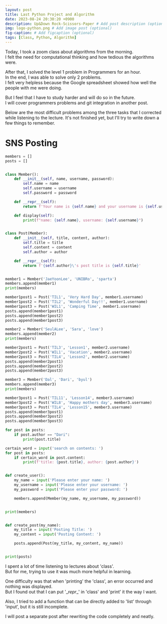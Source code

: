 ```yaml
---
layout: post
title: Last Python Project and Algorithm
date: 2023-08-24 20:30:20 +0900
description: Up&Down Rock-Scissors-Paper # Add post description (optional)
img: logo-python.png # Add image post (optional)
fig-caption: # Add figcaption (optional)
tags: [Class, Python, Algorithm]
---
```



Today, I took a zoom class about algorithms from the morning.  
I felt the need for computational thinking and how tedious the algorithms were.


After that, I solved the level 1 problem in Programmers for an hour.  
In the end, I was able to solve only 2 problems.  
I felt very helpless because the Google spreadsheet showed how well the people with me were doing.


But I feel that I have to study harder and will do so in the future.  
I will cover programmers problems and git integration in another post.

Below are the most difficult problems among the three tasks that I corrected while listening to the lecture.
It's not finished yet, but I'll try to write down a few things to remember.

<h1>SNS Posting</h1>

```python
members = []
posts = []


class Member():
    def __init__(self, name, username, password):
        self.name = name
        self.username = username
        self.password = password

    def __repr__(self):
        return f'Your name is {self.name} and your username is {self.username}'

    def display(self):
        print(f"name: {self.name}, username: {self.username}")


class Post(Member):
    def __init__(self, title, content, author):
        self.title = title
        self.content = content
        self.author = author

    def __repr__(self):
        return f'{self.author}\'s post title is {self.title}'


member1 = Member('JaeYoonLee', 'UNIBRo', 'sparta')
members.append(member1)
print(members)

member1post1 = Post('TIL1', 'Very Hard Day', member1.username)
member1post2 = Post('TIL2', 'Wonderful Day!!', member1.username)
member1post3 = Post('WIL1', 'Camping Time', member1.username)
posts.append(member1post1)
posts.append(member1post2)
posts.append(member1post3)

member2 = Member('SeulALee', 'Sara', 'love')
members.append(member2)
print(members)

member2post1 = Post('TIL3', 'Lesson1', member2.username)
member2post2 = Post('WIL1', 'Vacation', member2.username)
member2post3 = Post('TIL4', 'Lesson2', member2.username)
posts.append(member2post1)
posts.append(member2post2)
posts.append(member2post3)

member3 = Member('Dal', 'Dari', 'byul')
members.append(member3)
print(members)

member3post1 = Post('TIL11', 'Lesson14', member3.username)
member3post2 = Post('WIL8', 'Happy mothers day', member3.username)
member3post3 = Post('TIL4', 'Lesson15', member3.username)
posts.append(member3post1)
posts.append(member3post2)
posts.append(member3post3)

for post in posts:
    if post.author == "Dari":
        print(post.title)

certain_word = input('search on contents: ')
for post in posts:
    if certain_word in post.content:
        print(f'title: {post.title}, author: {post.author}')


def create_user():
    my_name = input('Please enter your name: ')
    my_username = input('Please enter your username: ')
    my_password = input('Please enter your password: ')

    members.append(Member(my_name, my_username, my_password))


print(members)


def create_post(my_name):
    my_title = input('Posting Title: ')
    my_content = input('Posting Content: ')

    posts.append(Post(my_title, my_content, my_name))


print(posts)

```


I spent a lot of time listening to lectures about 'class'.  
But for me, trying to use it was much more helpful in learning.


One difficulty was that when 'printing' the 'class', an error occurred and nothing was displayed.  
But I found out that I can put '\__repr__' in 'class' and 'print' it the way I want.


Also, I tried to add a function that can be directly added to 'list' through 'input', but it is still incomplete.

I will post a separate post after rewriting the code completely and neatly.